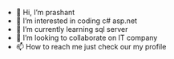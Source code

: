 - 👋 Hi, I’m prashant  
- 👀 I’m interested in coding c# asp.net 
- 🌱 I’m currently learning sql server 
- 💞️ I’m looking to collaborate on IT company
- 📫 How to reach me just check our my profile 

<!---
prashant1223/prashant1223 is a ✨ special ✨ repository because its `README.md` (this file) appears on your GitHub profile.
You can click the Preview link to take a look at your changes.
--->
